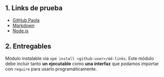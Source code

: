 
## 1. Links de prueba

- [GitHub Paola](https://github.com/paolataboada/LIM015-md-links)
- [Markdown](https://es.wikipedia.org/wiki/Markdown)
- [Node.js](https://nodejs.org/)

## 2. Entregables

Módulo instalable via `npm install <github-user>/md-links`. Este módulo debe
incluir tanto **un ejecutable** como **una interfaz** que podamos importar con `require`
para usarlo programáticamente.